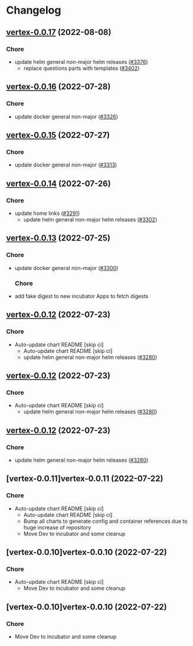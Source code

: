 # Changelog



## [vertex-0.0.17](https://github.com/truecharts/charts/compare/vertex-0.0.16...vertex-0.0.17) (2022-08-08)

### Chore

- update helm general non-major helm releases ([#3376](https://github.com/truecharts/charts/issues/3376))
  - replace questions parts with templates ([#3402](https://github.com/truecharts/charts/issues/3402))




## [vertex-0.0.16](https://github.com/truecharts/apps/compare/vertex-0.0.15...vertex-0.0.16) (2022-07-28)

### Chore

- update docker general non-major ([#3326](https://github.com/truecharts/apps/issues/3326))




## [vertex-0.0.15](https://github.com/truecharts/apps/compare/vertex-0.0.14...vertex-0.0.15) (2022-07-27)

### Chore

- update docker general non-major ([#3313](https://github.com/truecharts/apps/issues/3313))




## [vertex-0.0.14](https://github.com/truecharts/apps/compare/vertex-0.0.13...vertex-0.0.14) (2022-07-26)

### Chore

- update home links ([#3291](https://github.com/truecharts/apps/issues/3291))
  - update helm general non-major helm releases ([#3302](https://github.com/truecharts/apps/issues/3302))




## [vertex-0.0.13](https://github.com/truecharts/apps/compare/vertex-0.0.12...vertex-0.0.13) (2022-07-25)

### Chore

- update docker general non-major ([#3300](https://github.com/truecharts/apps/issues/3300))

  ### Chore

- add fake digest to new incubator Apps to fetch digests




## [vertex-0.0.12](https://github.com/truecharts/apps/compare/vertex-0.0.11...vertex-0.0.12) (2022-07-23)

### Chore

- Auto-update chart README [skip ci]
  - Auto-update chart README [skip ci]
  - update helm general non-major helm releases ([#3280](https://github.com/truecharts/apps/issues/3280))




## [vertex-0.0.12](https://github.com/truecharts/apps/compare/vertex-0.0.11...vertex-0.0.12) (2022-07-23)

### Chore

- Auto-update chart README [skip ci]
  - update helm general non-major helm releases ([#3280](https://github.com/truecharts/apps/issues/3280))




## [vertex-0.0.12](https://github.com/truecharts/apps/compare/vertex-0.0.11...vertex-0.0.12) (2022-07-23)

### Chore

- update helm general non-major helm releases ([#3280](https://github.com/truecharts/apps/issues/3280))




## [vertex-0.0.11]vertex-0.0.11 (2022-07-22)

### Chore

- Auto-update chart README [skip ci]
  - Auto-update chart README [skip ci]
  - Bump all charts to generate config and container references due to huge increase of repository
  - Move Dev to incubator and some cleanup




## [vertex-0.0.10]vertex-0.0.10 (2022-07-22)

### Chore

- Auto-update chart README [skip ci]
  - Move Dev to incubator and some cleanup




## [vertex-0.0.10]vertex-0.0.10 (2022-07-22)

### Chore

- Move Dev to incubator and some cleanup
